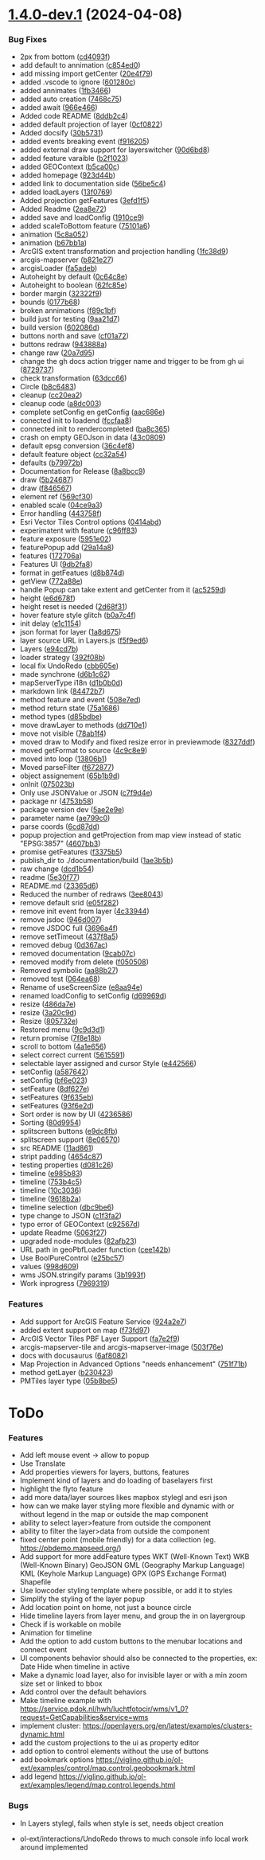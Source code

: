 # [1.4.0-dev.1](https://github.com/sjhoeksma/lowcoder-comp-geo/compare/v1.3.0...v1.4.0-dev.1) (2024-04-08)


### Bug Fixes

* 2px from bottom ([cd4093f](https://github.com/sjhoeksma/lowcoder-comp-geo/commit/cd4093f9f9052e9a56e9299aaf4dc2c244ab2a5b))
* add default to annimation ([c854ed0](https://github.com/sjhoeksma/lowcoder-comp-geo/commit/c854ed081b5a67ce4427f93f78a6c162af4402a7))
* add missing import getCenter ([20e4f79](https://github.com/sjhoeksma/lowcoder-comp-geo/commit/20e4f7941d0528cae618bf35e2bef8bfe97baea1))
* added .vscode to ignore ([601280c](https://github.com/sjhoeksma/lowcoder-comp-geo/commit/601280c7d90258b3ad2b097e7c02a6c76d29c31e))
* added annimates ([1fb3466](https://github.com/sjhoeksma/lowcoder-comp-geo/commit/1fb346654ec8515c0b80e69007f53921cd5c6e42))
* added auto creation ([7468c75](https://github.com/sjhoeksma/lowcoder-comp-geo/commit/7468c755b494d6e51dfe2c83dd88acdf30c76ae7))
* added await ([966e466](https://github.com/sjhoeksma/lowcoder-comp-geo/commit/966e466d884e23865e9d01dd45cefc26587c7b5b))
* Added code README ([8ddb2c4](https://github.com/sjhoeksma/lowcoder-comp-geo/commit/8ddb2c43b2091595a31869b72d6d0d69d4cd6c87))
* added default projection of layer ([0cf0822](https://github.com/sjhoeksma/lowcoder-comp-geo/commit/0cf0822aa45c97736e5829a513b89edc61ad772e))
* Added docsify ([30b5731](https://github.com/sjhoeksma/lowcoder-comp-geo/commit/30b57310edebea91d27cc89eae05e6d64f020713))
* added events breaking event ([f916205](https://github.com/sjhoeksma/lowcoder-comp-geo/commit/f916205d132367d1df2f8040b9e3def6fa67d184))
* added external draw support for layerswitcher ([90d6bd8](https://github.com/sjhoeksma/lowcoder-comp-geo/commit/90d6bd821d7837e0228e9ec2b9cf04e338a55e26))
* added feature varaible ([b2f1023](https://github.com/sjhoeksma/lowcoder-comp-geo/commit/b2f1023543cb3a20842b8a95c861850461330f6e))
* added GEOContext ([b5ca00c](https://github.com/sjhoeksma/lowcoder-comp-geo/commit/b5ca00c9b3bb8e46b18dda7229040067a9286a3d))
* added homepage ([923d44b](https://github.com/sjhoeksma/lowcoder-comp-geo/commit/923d44b6a56e55689c5acd8d611b0b12cd57f73e))
* added link to documentation side ([56be5c4](https://github.com/sjhoeksma/lowcoder-comp-geo/commit/56be5c45b8f55e8fe6f054b7ed46d1cbdb1e0edd))
* added loadLayers ([13f0769](https://github.com/sjhoeksma/lowcoder-comp-geo/commit/13f07694ab589eb0041c2cc5a63b7099354018ee))
* Added projection getFeatures ([3efd1f5](https://github.com/sjhoeksma/lowcoder-comp-geo/commit/3efd1f5b89e844ed11e3b1d2fdc347c3e6e4a11b))
* Added Readme ([2ea8e72](https://github.com/sjhoeksma/lowcoder-comp-geo/commit/2ea8e72855eca88690676935980347ab28dde5b7))
* added save and loadConfig ([1910ce9](https://github.com/sjhoeksma/lowcoder-comp-geo/commit/1910ce98db0b2514da85eb08236636b4ecd26f5d))
* added scaleToBottom feature ([75101a6](https://github.com/sjhoeksma/lowcoder-comp-geo/commit/75101a6de2821793675ddb7097732b3e15866403))
* animation ([5c8a052](https://github.com/sjhoeksma/lowcoder-comp-geo/commit/5c8a05270b2d79182c237d9537311b88d1b8e770))
* animation ([b67bb1a](https://github.com/sjhoeksma/lowcoder-comp-geo/commit/b67bb1a12e869ec22f24c1ba87b36687e895c803))
* ArcGIS extent transformation and projection handling ([1fc38d9](https://github.com/sjhoeksma/lowcoder-comp-geo/commit/1fc38d970d00db4ae31e6886c6b12297e30ab96f))
* arcgis-mapserver ([b821e27](https://github.com/sjhoeksma/lowcoder-comp-geo/commit/b821e2739fc310ece9a4631aaa73ed6a61108076))
* arcgisLoader ([fa5adeb](https://github.com/sjhoeksma/lowcoder-comp-geo/commit/fa5adebccbe42c09c130558798e1e3d66f5ecdb3))
* Autoheight by default ([0c64c8e](https://github.com/sjhoeksma/lowcoder-comp-geo/commit/0c64c8ef813c4e69d919d8b540528b6ecc221ae0))
* Autoheight to boolean ([62fc85e](https://github.com/sjhoeksma/lowcoder-comp-geo/commit/62fc85e83806011d361ba815728c7029b531787b))
* border margin ([32322f9](https://github.com/sjhoeksma/lowcoder-comp-geo/commit/32322f95f141c41982be4e2c514e1a46911c95c7))
* bounds ([0177b68](https://github.com/sjhoeksma/lowcoder-comp-geo/commit/0177b6806a13804c0419c51b820b26d61ee89dec))
* broken annimations ([f89c1bf](https://github.com/sjhoeksma/lowcoder-comp-geo/commit/f89c1bf4b00bc04a74c81608542ca042142b1ba8))
* build just for testing ([9aa21d7](https://github.com/sjhoeksma/lowcoder-comp-geo/commit/9aa21d7731968de2bcba744c55935cb79d348a4b))
* build version ([602086d](https://github.com/sjhoeksma/lowcoder-comp-geo/commit/602086d585f6b5233bc2fefa2852d0543c188f87))
* buttons north and save ([cf01a72](https://github.com/sjhoeksma/lowcoder-comp-geo/commit/cf01a72e8d526b4531b452416005f4a8740f6772))
* buttons redraw ([943888a](https://github.com/sjhoeksma/lowcoder-comp-geo/commit/943888a6080395729e4278aef9ec59ca5c6a6eb9))
* change raw ([20a7d95](https://github.com/sjhoeksma/lowcoder-comp-geo/commit/20a7d9530ddc35e6c325387ebb64165908921c48))
* change the gh docs action trigger name and trigger to be from gh ui ([8729737](https://github.com/sjhoeksma/lowcoder-comp-geo/commit/8729737276dc865fb094f2be268074d7cee851f1))
* check transformation ([63dcc66](https://github.com/sjhoeksma/lowcoder-comp-geo/commit/63dcc66f18600034e97f172041a1fdd59f7cef36))
* Circle ([b8c6483](https://github.com/sjhoeksma/lowcoder-comp-geo/commit/b8c6483df5cc6c33ba9ff60be4d4d708dd9ec08c))
* cleanup ([cc20ea2](https://github.com/sjhoeksma/lowcoder-comp-geo/commit/cc20ea2b64ed77aa9d179d02f8e026c4029977fc))
* cleanup code ([a8dc003](https://github.com/sjhoeksma/lowcoder-comp-geo/commit/a8dc003bebe68815a22bd8061be1abecd44bb762))
* complete setConfig en getConfig ([aac686e](https://github.com/sjhoeksma/lowcoder-comp-geo/commit/aac686e0a779751ab4cf6f225599c47b884a515c))
* conected init to loadend ([fccfaa8](https://github.com/sjhoeksma/lowcoder-comp-geo/commit/fccfaa8a055f52c052895c856839fd9adae4293c))
* connected init to rendercompleted ([ba8c365](https://github.com/sjhoeksma/lowcoder-comp-geo/commit/ba8c365b4e95ba71650ff3ecbcf9602d8de7f996))
* crash on empty GEOJson in data ([43c0809](https://github.com/sjhoeksma/lowcoder-comp-geo/commit/43c08090a68b1fb2e7c1ae3153e813647ecd604d))
* default epsg conversion ([36c4ef8](https://github.com/sjhoeksma/lowcoder-comp-geo/commit/36c4ef80f6fc151a8733e08ef518c934c0cbb1e2))
* default feature object ([cc32a54](https://github.com/sjhoeksma/lowcoder-comp-geo/commit/cc32a54a0d64cd9375652d125898cef8761a56f8))
* defaults ([b79972b](https://github.com/sjhoeksma/lowcoder-comp-geo/commit/b79972baa788e94ae810300402339243b6713fdf))
* Documentation for Release ([8a8bcc9](https://github.com/sjhoeksma/lowcoder-comp-geo/commit/8a8bcc91f0fe0f428758c4bdad355845024922a6))
* draw ([5b24687](https://github.com/sjhoeksma/lowcoder-comp-geo/commit/5b24687e5b9834a1b8bd79eb06d24127c4cb1d23))
* draw ([f846567](https://github.com/sjhoeksma/lowcoder-comp-geo/commit/f8465676fd7820036d3cbdfff96d635937d8ab5a))
* element ref ([569cf30](https://github.com/sjhoeksma/lowcoder-comp-geo/commit/569cf30aee04e9b958d5cc5415f5f2fbb2df9137))
* enabled scale ([04ce9a3](https://github.com/sjhoeksma/lowcoder-comp-geo/commit/04ce9a38f4639b41f901097957a394bfcbce53df))
* Error handling ([443758f](https://github.com/sjhoeksma/lowcoder-comp-geo/commit/443758ffcf3162d2c3ffef481b4db67625369bad))
* Esri Vector Tiles Control options ([0414abd](https://github.com/sjhoeksma/lowcoder-comp-geo/commit/0414abd3d434be212bc4e39c100d73cd90ed9297))
* experimatent with feature ([c96ff83](https://github.com/sjhoeksma/lowcoder-comp-geo/commit/c96ff83391aa653a0999825ce46ca0a3f7fcead4))
* feature exposure ([5951e02](https://github.com/sjhoeksma/lowcoder-comp-geo/commit/5951e02e290d088867a437d1be2156dcb91c40b3))
* featurePopup add ([29a14a8](https://github.com/sjhoeksma/lowcoder-comp-geo/commit/29a14a8a81cab8b2d7c77fbc71755a48d9095332))
* features ([172706a](https://github.com/sjhoeksma/lowcoder-comp-geo/commit/172706a3e8d4c2472f576efdbc9803628fbf3e07))
* Features UI ([9db2fa8](https://github.com/sjhoeksma/lowcoder-comp-geo/commit/9db2fa852179b0efed6f407405f5bc315c066d70))
* format in getFeatues ([d8b874d](https://github.com/sjhoeksma/lowcoder-comp-geo/commit/d8b874d43f09676518c3a7701a4713696016e097))
* getView ([772a88e](https://github.com/sjhoeksma/lowcoder-comp-geo/commit/772a88e13bbd4b7c9a2c8721045342314cf9f69c))
* handle Popup can take extent and getCenter from it ([ac5259d](https://github.com/sjhoeksma/lowcoder-comp-geo/commit/ac5259d6b1f7db6ca87d983419e8aefa8e44d2e2))
* height ([e6d678f](https://github.com/sjhoeksma/lowcoder-comp-geo/commit/e6d678f45bedd6c6adc33bc3f83b6d4a9b896866))
* height reset is needed ([2d68f31](https://github.com/sjhoeksma/lowcoder-comp-geo/commit/2d68f310f561f7d0b5114954135357f18ccd28d6))
* hover feature style glitch ([b0a7c4f](https://github.com/sjhoeksma/lowcoder-comp-geo/commit/b0a7c4fef41746049976d49c7b89bbe1914d4382))
* init delay ([e1c1154](https://github.com/sjhoeksma/lowcoder-comp-geo/commit/e1c11541aa6e24f8d53c3bd36f18a9a8516841c9))
* json format for layer ([1a8d675](https://github.com/sjhoeksma/lowcoder-comp-geo/commit/1a8d675cd3d3d90b8d3d132dba8f8fec6763e87b))
* layer source URL in Layers.js ([f5f9ed6](https://github.com/sjhoeksma/lowcoder-comp-geo/commit/f5f9ed6e8eb8097e5e71f91632783424e8804534))
* Layers ([e94cd7b](https://github.com/sjhoeksma/lowcoder-comp-geo/commit/e94cd7ba1f9042a850e6d80c99b57b7aa8fa2ff5))
* loader strategy ([392f08b](https://github.com/sjhoeksma/lowcoder-comp-geo/commit/392f08bcb8dc7a1bc31d8a1c04641bae65feb4b5))
* local fix UndoRedo ([cbb605e](https://github.com/sjhoeksma/lowcoder-comp-geo/commit/cbb605e1f1b9020936d98289e6c231c9c9f3d838))
* made synchrone ([d6b1c62](https://github.com/sjhoeksma/lowcoder-comp-geo/commit/d6b1c6272d3625bfab476be5511bb1c45cf15edf))
* mapServerType i18n ([d1b0b0d](https://github.com/sjhoeksma/lowcoder-comp-geo/commit/d1b0b0d715819907b08923a96b48700b998a0287))
* markdown link ([84472b7](https://github.com/sjhoeksma/lowcoder-comp-geo/commit/84472b7c85f106a8257ed1907141086f89164191))
* method feature and event ([508e7ed](https://github.com/sjhoeksma/lowcoder-comp-geo/commit/508e7ed9ac7b7d3a81cd40fea212d0f84b4e9809))
* method return state ([75a1686](https://github.com/sjhoeksma/lowcoder-comp-geo/commit/75a16860da1ad4605c2076e51b278fe5405e9476))
* method types ([d85bdbe](https://github.com/sjhoeksma/lowcoder-comp-geo/commit/d85bdbed3ed5e05282792e9b27466f9a78af218d))
* move drawLayer to methods ([dd710e1](https://github.com/sjhoeksma/lowcoder-comp-geo/commit/dd710e1c6416dcd050c657c680c56e4f538a5410))
* move not visible ([78ab1f4](https://github.com/sjhoeksma/lowcoder-comp-geo/commit/78ab1f489cf3d01ab3bcb2f27f9ebbbb7c7bce9c))
* moved draw to Modify and fixed resize error in previewmode ([8327ddf](https://github.com/sjhoeksma/lowcoder-comp-geo/commit/8327ddf2b2abab0e385a430e79a9125f9ae3ef48))
* moved getFormat to source ([4c9c8e9](https://github.com/sjhoeksma/lowcoder-comp-geo/commit/4c9c8e90c585fede106e4af8e6db363de09958d9))
* moved into loop ([13806b1](https://github.com/sjhoeksma/lowcoder-comp-geo/commit/13806b1058bd81b197b27d8ff66a165009e3fa1e))
* Moved parseFilter ([f672877](https://github.com/sjhoeksma/lowcoder-comp-geo/commit/f67287746e81614a6c2e7df759c6f994f748b800))
* object assignement ([65b1b9d](https://github.com/sjhoeksma/lowcoder-comp-geo/commit/65b1b9d46f038db99b53d6b1df8a643fed9c981f))
* onInit ([075023b](https://github.com/sjhoeksma/lowcoder-comp-geo/commit/075023b3954affc8e1aa19f78175291cd70767a8))
* Only use JSONValue or JSON ([c7f9d4e](https://github.com/sjhoeksma/lowcoder-comp-geo/commit/c7f9d4eb3628ec74001feda3daff87c141df4c57))
* package nr ([4753b58](https://github.com/sjhoeksma/lowcoder-comp-geo/commit/4753b5815bf34cdf5fe410a334dbc97319b6db0f))
* package version dev ([5ae2e9e](https://github.com/sjhoeksma/lowcoder-comp-geo/commit/5ae2e9ec537645f453514e37f52d54b5b2133de0))
* parameter name ([ae799c0](https://github.com/sjhoeksma/lowcoder-comp-geo/commit/ae799c06b0d508c12e14d4b706123685354e00a2))
* parse coords ([6cd87dd](https://github.com/sjhoeksma/lowcoder-comp-geo/commit/6cd87ddd8cd97e842bce7c2789bec987cfe69677))
* popup projection and getProjection from map view instead of static "EPSG:3857" ([4607bb3](https://github.com/sjhoeksma/lowcoder-comp-geo/commit/4607bb34b8f6236b7f2edf1b6ad1de4a8d0f7c11))
* promise getFeatures ([f3375b5](https://github.com/sjhoeksma/lowcoder-comp-geo/commit/f3375b5ceb6503ffd306b601fab3a533e2586169))
* publish_dir to ./documentation/build ([1ae3b5b](https://github.com/sjhoeksma/lowcoder-comp-geo/commit/1ae3b5b5d32736a2e4d7235c2e7ce962844a7d41))
* raw change ([dcd1b54](https://github.com/sjhoeksma/lowcoder-comp-geo/commit/dcd1b54f129430a0d312a605cc82975c99bdda11))
* readme ([5e30f77](https://github.com/sjhoeksma/lowcoder-comp-geo/commit/5e30f779d018c5dd377be62a4ee82cc213eae430))
* README.md ([23365d6](https://github.com/sjhoeksma/lowcoder-comp-geo/commit/23365d669320cbbd98db2427ba421a5bfad2ea2e))
* Reduced the number of redraws ([3ee8043](https://github.com/sjhoeksma/lowcoder-comp-geo/commit/3ee804380b9854e900a66e651aaede394aa5e24a))
* remove default srid ([e05f282](https://github.com/sjhoeksma/lowcoder-comp-geo/commit/e05f2826f9c39adb85f510b9ae31cdbd31c1cf68))
* remove init event from layer ([4c33944](https://github.com/sjhoeksma/lowcoder-comp-geo/commit/4c33944bd90aea2a92f78bc54bcf299d96704d53))
* remove jsdoc ([946d007](https://github.com/sjhoeksma/lowcoder-comp-geo/commit/946d0079dbc0a9dab0c697e6a816fb4443d77b1b))
* remove JSDOC full ([3696a4f](https://github.com/sjhoeksma/lowcoder-comp-geo/commit/3696a4fac53a1ff42585cd7f854b1b03fc79696e))
* remove setTimeout ([437f8a5](https://github.com/sjhoeksma/lowcoder-comp-geo/commit/437f8a5de72c79830e948faeb33e32b5e249921d))
* removed debug ([0d367ac](https://github.com/sjhoeksma/lowcoder-comp-geo/commit/0d367accdbc19354653fc1fc3bb5f728a9d1dcbd))
* removed documentation ([9cab07c](https://github.com/sjhoeksma/lowcoder-comp-geo/commit/9cab07c3b45ed779b874b673b30c63cafc7e1158))
* removed modify from delete ([f050508](https://github.com/sjhoeksma/lowcoder-comp-geo/commit/f050508e1de0ec20212748ecf5b375f55793ffe6))
* Removed symbolic ([aa88b27](https://github.com/sjhoeksma/lowcoder-comp-geo/commit/aa88b27bf5a3f1f2e4bcc6481ad59c7d9c156d83))
* removed test ([064ea68](https://github.com/sjhoeksma/lowcoder-comp-geo/commit/064ea68564d6f09c5e484565036d8c8f57942be0))
* Rename of useScreenSize ([e8aa94e](https://github.com/sjhoeksma/lowcoder-comp-geo/commit/e8aa94e9124f2aa2bbd87c6492fdb6319f112853))
* renamed loadConfig to setConfig ([d69969d](https://github.com/sjhoeksma/lowcoder-comp-geo/commit/d69969d19287096702d02ebd0c01c29886bc61be))
* resize ([486da7e](https://github.com/sjhoeksma/lowcoder-comp-geo/commit/486da7e917c13096d9301095f7d277b4bd20a190))
* resize ([3a20c9d](https://github.com/sjhoeksma/lowcoder-comp-geo/commit/3a20c9def756ce444155d4c6c74e7591f60172c1))
* Resize ([805732e](https://github.com/sjhoeksma/lowcoder-comp-geo/commit/805732e8d8fcef281311ad6904553b41a0f9ae3e))
* Restored menu ([9c9d3d1](https://github.com/sjhoeksma/lowcoder-comp-geo/commit/9c9d3d1f7d07c92f5ed6c3890a32574631d5535c))
* return promise ([7f8e18b](https://github.com/sjhoeksma/lowcoder-comp-geo/commit/7f8e18b4908c2b6921f0a6d878648fceb933defc))
* scroll to bottom ([4a1e656](https://github.com/sjhoeksma/lowcoder-comp-geo/commit/4a1e656cfce4b518577d11a140903456ad4f1379))
* select correct current ([5615591](https://github.com/sjhoeksma/lowcoder-comp-geo/commit/5615591aafd65a15c6050c16a6f338908d1830ea))
* selectable layer assigned and cursor Style ([e442566](https://github.com/sjhoeksma/lowcoder-comp-geo/commit/e44256693ff53498b1a29a079068c030c614ff9c))
* setConfig ([a587642](https://github.com/sjhoeksma/lowcoder-comp-geo/commit/a587642735f0f70660d639c6c199bbb385eaf88a))
* setConfig ([bf6e023](https://github.com/sjhoeksma/lowcoder-comp-geo/commit/bf6e023fbf73721e40f3889f6cb965a3bca7cb7f))
* setFeature ([8df627e](https://github.com/sjhoeksma/lowcoder-comp-geo/commit/8df627e2dd6554b1f440a77209f38f05825c0f89))
* setFeatures ([9f635eb](https://github.com/sjhoeksma/lowcoder-comp-geo/commit/9f635eba332395e53d38f29864756a0e1547fe33))
* setFeatures ([93f6e2d](https://github.com/sjhoeksma/lowcoder-comp-geo/commit/93f6e2d0393879d03bedf97080a76d62b2e0433c))
* Sort order is now by UI ([4236586](https://github.com/sjhoeksma/lowcoder-comp-geo/commit/42365863dc4f9b1758ff5ac1e946268f3715118a))
* Sorting ([80d9954](https://github.com/sjhoeksma/lowcoder-comp-geo/commit/80d9954fc40ad70a71469c946f46a64ab7e6ca3b))
* splitscreen buttons ([e9dc8fb](https://github.com/sjhoeksma/lowcoder-comp-geo/commit/e9dc8fb7dfc43659997db1ef655945007a8b9724))
* splitscreen support ([8e06570](https://github.com/sjhoeksma/lowcoder-comp-geo/commit/8e06570382f0e44b4cd5a5d2a0b864e3496623d1))
* src README ([11ad861](https://github.com/sjhoeksma/lowcoder-comp-geo/commit/11ad861a4920551f3132d83b8bd60daf5f20b2a8))
* stript padding ([4654c87](https://github.com/sjhoeksma/lowcoder-comp-geo/commit/4654c873bcbf69237be55adc62c85a647eb7d0f4))
* testing properties ([d081c26](https://github.com/sjhoeksma/lowcoder-comp-geo/commit/d081c2641cf23dbba958e473d9deee5cb7701f39))
* timeline ([e985b83](https://github.com/sjhoeksma/lowcoder-comp-geo/commit/e985b83ce600477af366e8b601c65b186bb395e3))
* timeline ([753b4c5](https://github.com/sjhoeksma/lowcoder-comp-geo/commit/753b4c524c4f097b3950e5c94cc98e9f4405e45e))
* timeline ([10c3036](https://github.com/sjhoeksma/lowcoder-comp-geo/commit/10c30361abf94acf04ac00c082484d5d0fc4e7a3))
* timeline ([9618b2a](https://github.com/sjhoeksma/lowcoder-comp-geo/commit/9618b2a52b6160574002f0974166530e302d2566))
* timeline selection ([dbc9be6](https://github.com/sjhoeksma/lowcoder-comp-geo/commit/dbc9be6e233e9a60926687297626edc276373a8a))
* type change to JSON ([c1f3fa2](https://github.com/sjhoeksma/lowcoder-comp-geo/commit/c1f3fa260112c5af5e4bd24db819d0392f09eaa2))
* typo error of GEOContext ([c92567d](https://github.com/sjhoeksma/lowcoder-comp-geo/commit/c92567d1984626888139561b1ce61a8c82d68dcc))
* update Readme ([5063f27](https://github.com/sjhoeksma/lowcoder-comp-geo/commit/5063f27043eb7500df749c2fd1c6663c117128e2))
* upgraded node-modules ([82afb23](https://github.com/sjhoeksma/lowcoder-comp-geo/commit/82afb23f175ce183f732c61eed6f146e85235f6c))
* URL path in geoPbfLoader function ([cee142b](https://github.com/sjhoeksma/lowcoder-comp-geo/commit/cee142be1306056ef34c3079143617f216525e55))
* Use BoolPureControl ([e25bc57](https://github.com/sjhoeksma/lowcoder-comp-geo/commit/e25bc57704feb2474d3957978852aad2931d51dd))
* values ([998d609](https://github.com/sjhoeksma/lowcoder-comp-geo/commit/998d609bc2bfd474293e6adf768cae59f5aa57f7))
* wms JSON.stringify params ([3b1993f](https://github.com/sjhoeksma/lowcoder-comp-geo/commit/3b1993f83ed3af058a03cb64d8ed7af8dee25418))
* Work inprogress ([7969319](https://github.com/sjhoeksma/lowcoder-comp-geo/commit/796931985231e295ae8f61a6f8e63ca6b67ca83b))


### Features

* Add support for ArcGIS Feature Service ([924a2e7](https://github.com/sjhoeksma/lowcoder-comp-geo/commit/924a2e79e82f607d79cc31d59d4dd8cd1b269e0b))
* added extent support on map ([f73fd97](https://github.com/sjhoeksma/lowcoder-comp-geo/commit/f73fd9752510a470545d8167cfecf2a67e38f06c))
* ArcGIS Vector Tiles PBF Layer Support ([fa7e2f9](https://github.com/sjhoeksma/lowcoder-comp-geo/commit/fa7e2f911a35a3ae20e02800b24981e73d55a6d3))
* arcgis-mapserver-tile and arcgis-mapserver-image ([503f76e](https://github.com/sjhoeksma/lowcoder-comp-geo/commit/503f76ef31a2aceca9c54cc1f9a852b56e62692d))
* docs with docusaurus ([6af8082](https://github.com/sjhoeksma/lowcoder-comp-geo/commit/6af808224e622c7ca0a5342c9550d81d7559d363))
* Map Projection in Advanced Options "needs enhancement" ([751f71b](https://github.com/sjhoeksma/lowcoder-comp-geo/commit/751f71baec94a0c8b012e18e4537bb348dd55f59))
* method getLayer ([b230423](https://github.com/sjhoeksma/lowcoder-comp-geo/commit/b2304233bd80f74bf2641538a44c52da3a0ef699))
* PMTiles layer type ([05b8be5](https://github.com/sjhoeksma/lowcoder-comp-geo/commit/05b8be5082dc334dd87402e7ccec83cf620a356a))

# ToDo

### Features
* Add left mouse event -> allow to popup
* Use Translate
* Add properties viewers for layers, buttons, features
* Implement kind of layers and do loading of baselayers first
* highlight the flyto feature
* add more data/layer sources likes mapbox stylegl and esri json
* how can we make layer styling more flexible and dynamic with or without legend in the map or outside the map component
* ability to select layer>feature from outside the component
* ability to filter the layer>data from outside the component
* fixed center point (mobile friendly) for a data collection (eg. https://pbdemo.mapseed.org/)
* Add support for more addFeature types
  WKT (Well-Known Text)
  WKB (Well-Known Binary)
  GeoJSON
  GML (Geography Markup Language)
  KML (Keyhole Markup Language)
  GPX (GPS Exchange Format)
  Shapefile
* Use lowcoder styling template where possible, or add it to styles
* Simplify the styling of the layer popup
* Add location point on home, not just a bounce circle
* Hide timeline layers from layer menu, and group the in on layergroup
* Check if is workable on mobile
* Animation for timeline
* Add the option to add custom buttons to the menubar locations and connect event
* UI components behavior should also be connected to the properties, ex: Date Hide when timeline in active
* Make a dynamic load layer, also for invisible layer or with a min zoom size set or linked to bbox
* Add control over the default behaviors
* Make timeline example with https://service.pdok.nl/hwh/luchtfotocir/wms/v1_0?request=GetCapabilities&service=wms
* implement cluster: https://openlayers.org/en/latest/examples/clusters-dynamic.html
* add the custom projections to the ui as property editor
* add option to control elements without the use of buttons
* add bookmark options https://viglino.github.io/ol-ext/examples/control/map.control.geobookmark.html
* add legend https://viglino.github.io/ol-ext/examples/legend/map.control.legends.html


### Bugs
* In Layers stylegl, fails when style is set, needs object creation

* ol-ext/interactions/UndoRedo throws to much console info local work around implemented
